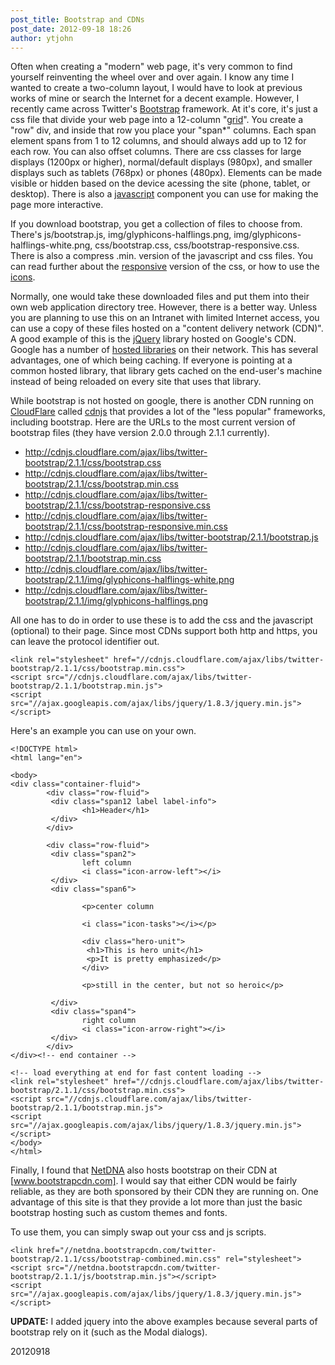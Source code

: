 ```yaml
---
post_title: Bootstrap and CDNs
post_date: 2012-09-18 18:26
author: ytjohn
---
```

 
Often when creating a "modern" web page, it's very common to find yourself reinventing the wheel over and over again. I know any time I wanted to create a two-column layout, I would have to look at previous works of mine or search the Internet for a decent example. However, I recently came across Twitter's [Bootstrap] framework. At it's core, it's just a css file that divide your web page into a 12-column "[grid]". You create a "row" div, and inside that row you place your "span*" columns. Each span element spans from 1 to 12 columns, and should always add up to 12 for each row. You can also offset columns. There are css classes for large displays (1200px or higher), normal/default displays (980px), and smaller displays such as tablets (768px) or phones (480px). Elements can be made visible or hidden based on the device acessing the site (phone, tablet, or desktop). There is also a [javascript] component you can use for making the page more interactive.

[bootstrap]: http://twitter.github.com/bootstrap/index.html "Twitter Bootstrap"
[grid]: http://twitter.github.com/bootstrap/scaffolding.html#grid
[javascript]: http://twitter.github.com/bootstrap/javascript.html "Bootstrap Javascript"

If you download bootstrap, you get a collection of files to choose from. There's js/bootstrap.js, img/glyphicons-halflings.png, img/glyphicons-halflings-white.png, css/bootstrap.css, css/bootstrap-responsive.css. There is also a compress .min. version of the javascript and css files. You can read further about the [responsive] version of the css, or how to use the [icons].

[responsive]:	http://twitter.github.com/bootstrap/scaffolding.html#responsive
[icons]:			http://twitter.github.com/bootstrap/base-css.html#icons

Normally, one would take these downloaded files and put them into their own web application directory tree. However, there is a better way. Unless you are planning to use this on an Intranet with limited Internet access, you can use a copy of these files hosted on a "content delivery network (CDN)". A good example of this is the [jQuery] library hosted on Google's CDN. Google has a number of [hosted libraries] on their network. This has several advantages, one of which being caching. If everyone is pointing at a common hosted library, that library gets cached on the end-user's machine instead of being reloaded on every site that uses that library. 

[jquery]:	http://jquery.org/
[hosted libraries]: https://developers.google.com/speed/libraries/devguide

While bootstrap is not hosted on google, there is another CDN running on [CloudFlare] called [cdnjs] that provides a lot of the "less popular" frameworks, including bootstrap. Here are the URLs to the most current version of bootstrap files (they have version 2.0.0 through 2.1.1 currently).

[cdnjs]:		http://cdnjs.com/
[cloudflare]: 	http://www.cloudflare.com

* http://cdnjs.cloudflare.com/ajax/libs/twitter-bootstrap/2.1.1/css/bootstrap.css
* http://cdnjs.cloudflare.com/ajax/libs/twitter-bootstrap/2.1.1/css/bootstrap.min.css
* http://cdnjs.cloudflare.com/ajax/libs/twitter-bootstrap/2.1.1/css/bootstrap-responsive.css
* http://cdnjs.cloudflare.com/ajax/libs/twitter-bootstrap/2.1.1/css/bootstrap-responsive.min.css
* http://cdnjs.cloudflare.com/ajax/libs/twitter-bootstrap/2.1.1/bootstrap.js
* http://cdnjs.cloudflare.com/ajax/libs/twitter-bootstrap/2.1.1/bootstrap.min.css
* http://cdnjs.cloudflare.com/ajax/libs/twitter-bootstrap/2.1.1/img/glyphicons-halflings-white.png
* http://cdnjs.cloudflare.com/ajax/libs/twitter-bootstrap/2.1.1/img/glyphicons-halflings.png

All one has to do in order to use these is to add the css and the javascript (optional) to their page. Since most CDNs support both http and https, you can leave the protocol identifier out.

	<link rel="stylesheet" href="//cdnjs.cloudflare.com/ajax/libs/twitter-bootstrap/2.1.1/css/bootstrap.min.css">
	<script src="//cdnjs.cloudflare.com/ajax/libs/twitter-bootstrap/2.1.1/bootstrap.min.js">
	<script src="//ajax.googleapis.com/ajax/libs/jquery/1.8.3/jquery.min.js"></script>

Here's an example you can use on your own.

	<!DOCTYPE html>
	<html lang="en">

	<body>
	<div class="container-fluid">
			<div class="row-fluid">
			 <div class="span12 label label-info">
					<h1>Header</h1>
			 </div>
			</div>

			<div class="row-fluid">
			 <div class="span2">
					left column
					<i class="icon-arrow-left"></i>
			 </div>
			 <div class="span6">

					<p>center column

					<i class="icon-tasks"></i></p>

					<div class="hero-unit">
					 <h1>This is hero unit</h1>
					 <p>It is pretty emphasized</p>
					</div>

					<p>still in the center, but not so heroic</p>

			 </div>
			 <div class="span4">
					right column
					<i class="icon-arrow-right"></i>
			 </div>
			</div>
	</div><!-- end container -->

	<!-- load everything at end for fast content loading -->
	<link rel="stylesheet" href="//cdnjs.cloudflare.com/ajax/libs/twitter-bootstrap/2.1.1/css/bootstrap.min.css">
	<script src="//cdnjs.cloudflare.com/ajax/libs/twitter-bootstrap/2.1.1/bootstrap.min.js">
	<script src="//ajax.googleapis.com/ajax/libs/jquery/1.8.3/jquery.min.js"></script>
	</body>
	</html>

	
Finally, I found that [NetDNA] also hosts bootstrap on their CDN at [www.bootstrapcdn.com]. I would say that either CDN would be fairly reliable, as they are both sponsored by their CDN they are running on. One advantage of this site is that they provide a lot more than just the basic bootstrap hosting such as custom themes and fonts.

To use them, you can simply swap out your css and js scripts.

	<link href="//netdna.bootstrapcdn.com/twitter-bootstrap/2.1.1/css/bootstrap-combined.min.css" rel="stylesheet">
	<script src="//netdna.bootstrapcdn.com/twitter-bootstrap/2.1.1/js/bootstrap.min.js"></script>
	<script src="//ajax.googleapis.com/ajax/libs/jquery/1.8.3/jquery.min.js"></script>
	

[www.bootstrapcnd.com]:	http://www.bootstrapcdn.com/
[NetDNA]:	http://www.netdna.com/

**UPDATE:** I added jquery into the above examples because several parts of bootstrap rely on it (such as the Modal dialogs).



20120918

